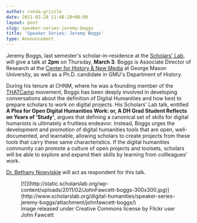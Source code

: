 ```yaml
---
author: ronda-grizzle
date: 2011-02-28 11:48:28+00:00
layout: post
slug: speaker-series-jeremy-boggs
title: 'Speaker Series: Jeremy Boggs'
type: Announcement
---
```


Jeremy Boggs, last semester's scholar-in-residence at the [Scholars' Lab](http://scholarslab.org), will give a talk at **2pm** on Thursday, **March 3**. Boggs is Associate Director of Research at the [Center for History & New Media](http://chnm.gmu.edu) at George Mason University, as well as a Ph.D. candidate in GMU's Department of History.

During his tenure at CHNM, where he was a founding member of the [THATCamp](http://thatcamp.org/) movement, Boggs has been deeply involved in developing conversations about the definition of Digital Humanities and how best to prepare scholars to work on digital projects. His Scholars' Lab talk, entitled **A Plea for Open Digital Humanities Work: or, A DH Grad Student Reflects on Years of 'Study'**, argues that defining a canonical set of skills for digital humanists is ultimately a fruitless endeavor. Instead, Boggs urges the development and promotion of digital humanities tools that are open, well-documented, and learnable, allowing scholars to create projects from these tools that carry these same characteristics. If the digital humanities community can promote a culture of open projects and toolsets, scholars will be able to explore and expand their skills by learning from collleagues' work.

[Dr. Bethany Nowviskie](http://nowviskie.org) will act as respondent for this talk.
<figure>
  [![](http://static.scholarslab.org/wp-content/uploads/2011/02/JohnFawcett-boggs-300x300.jpg)](http://www.scholarslab.org/digital-humanities/speaker-series-jeremy-boggs/attachment/johnfawcett-boggs/)
  <figcaption>
Image released under Creative Commons license by Flickr user John Fawcett
</figcaption>

</figure>
